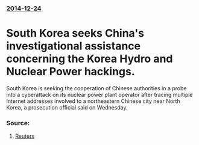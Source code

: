 ### [2014-12-24](/news/2014/12/24/index.md)

# South Korea seeks China's investigational assistance concerning the Korea Hydro and Nuclear Power hackings. 

South Korea is seeking the cooperation of Chinese authorities in a probe into a cyberattack on its nuclear power plant operator after tracing multiple Internet addresses involved to a northeastern Chinese city near North Korea, a prosecution official said on Wednesday.


### Source:

1. [Reuters](http://www.reuters.com/article/2014/12/24/us-northkorea-cybersecurity-nuclear-idUSKBN0K20DT20141224?feedType=RSS)
